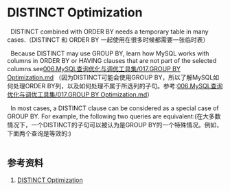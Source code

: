 # DISTINCT Optimization
&nbsp;&nbsp;DISTINCT combined with ORDER BY needs a temporary table in many cases.（DISTINCT 和 ORDER BY 一起使用在很多时候都需要一张临时表）

&nbsp;&nbsp;Because DISTINCT may use GROUP BY, learn how MySQL works with columns in ORDER BY or HAVING clauses that are not part of the selected columns.see[006.MySQL查询优化与调优工具集/017.GROUP BY Optimization.md](./017.GROUP%20BY%20Optimization.md) （因为DISTINCT可能会使用GROUP BY，所以了解MySQL如何处理ORDER BY列，以及如何处理不属于所选列的子句。参考:[006.MySQL查询优化与调优工具集/017.GROUP BY Optimization.md](./017.GROUP%20BY%20Optimization.md)）

&nbsp;&nbsp;In most cases, a DISTINCT clause can be considered as a special case of GROUP BY.  For example, the following two queries are equivalent:(在大多数情况下，一个DISTINCT的子句可以被认为是GROUP BY的一个特殊情况。例如，下面两个查询是等效的:)
```sql

```



## 参考资料
1. [DISTINCT Optimization](https://dev.mysql.com/doc/refman/8.2/en/distinct-optimization.html)